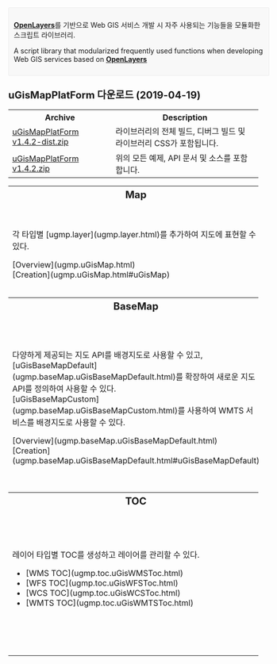 <div>
	<div id="news" class="col-sm-12" style="border: 1px solid #eee; background-color: #f8f8f8; border-radius: 2px; padding: 10px; margin-bottom: 10px; width: 100%;">
		<p>
			<strong><a href="https://openlayers.org" target="_blank">OpenLayers</a></strong>를 기반으로 Web GIS 서비스 개발 시 자주 사용되는 기능들을 모듈화한 스크립트 라이브러리.
		</p>
		<p>
			A script library that modularized frequently used functions when developing Web GIS services based on <strong><a href="https://openlayers.org" target="_blank">OpenLayers</a></strong>
		</p>
	</div>
</div>

<div class="row">
	<h3 class="col-sm-12">
		<font style="vertical-align: inherit;"><font style="font-size: 20px; vertical-align: inherit;">uGisMapPlatForm 다운로드 (2019-04-19)</font></font>
	</h3>
</div>

<div class="row">
	<div class="col-sm-12">
		<table class="table table-hover">
			<tbody>
				<tr>
					<th><font style="vertical-align: inherit;"><font style="vertical-align: inherit;">Archive</font></font></th>
					<th><font style="vertical-align: inherit;"><font style="vertical-align: inherit;">Description</font></font></th>
				</tr>
				<tr>
					<td><a href="../download/uGisMapPlatForm v1.4.2-dist.zip"> <font style="vertical-align: inherit;">uGisMapPlatForm v1.4.2-dist.zip</font>
					</a></td>
					<td><font style="vertical-align: inherit;">라이브러리의 전체 빌드, 디버그 빌드 및 라이브러리 CSS가 포함됩니다.</font></td>
				</tr>
				<tr>
					<td><a href="../download/uGisMapPlatForm v1.4.2.zip"> <font style="vertical-align: inherit;">uGisMapPlatForm v1.4.2.zip</font>
					</a></td>
					<td><font style="vertical-align: inherit;">위의 모든 예제, API 문서 및 소스를 포함합니다.</font></td>
				</tr>
			</tbody>
		</table>
	</div>
</div>

<table>
	<tr style="font-size: 20px;">
		<th width="33.3%">Map</th>
		<th width="33.3%">Popup</th>
		<th width="33.3%">Animation</th>
	</tr>
	<tr>
		<td><p>각 타입별 [ugmp.layer](ugmp.layer.html)를 추가하여 지도에 표현할 수 있다.</p> [Overview](ugmp.uGisMap.html)<br> [Creation](ugmp.uGisMap.html#uGisMap)</td>
		<td><p>지도 위에 팝업을 표시할 수 있고, 내용에는 html 컨텐츠를 적용시킬 수 있다.</p> [Overview](ugmp.uGisPopup.html)<br> [Creation](ugmp.uGisPopup.html#uGisPopup)</td>
		<td><p>
				원하는 피처의 형태로 다양한 애니메이션 효과를 사용할 수 있고, <br> [featureAnimationDefault](ugmp.animation.featureAnimationDefault.html)를 확장하여 새로운 애니메이션 효과를 정의하여 사용할 수 있다.
			</p> [Overview](ugmp.animation.featureAnimationDefault.html)<br> [Creation](ugmp.animation.featureAnimationDefault.html#featureAnimationDefault)</td>
	</tr>
	<tr style="font-size: 20px;">
		<th>BaseMap</th>
		<th>Layer</th>
		<th>OGC Service</th>
	</tr>
	<tr>
		<td><p>
				다양하게 제공되는 지도 API를 배경지도로 사용할 수 있고, <br> [uGisBaseMapDefault](ugmp.baseMap.uGisBaseMapDefault.html)를 확장하여 새로운 지도 API를 정의하여 사용할 수 있다. <br> [uGisBaseMapCustom](ugmp.baseMap.uGisBaseMapCustom.html)를 사용하여 WMTS 서비스를 배경지도로 사용할 수 있다.
			</p> [Overview](ugmp.baseMap.uGisBaseMapDefault.html)<br> [Creation](ugmp.baseMap.uGisBaseMapDefault.html#uGisBaseMapDefault)</td>
		<td>OGC 표준의 WMS, WFS, WCS, WMTS 레이어를 생성할 수 있고, <br> [uGisLayerDefault](ugmp.layer.uGisLayerDefault.html)를 확장하여 사용자 정의 레이어를 지도에 표현할 수 있다.
			<ul>
				<li>[WMSLayer](ugmp.layer.uGisWMSLayer.html)</li>
				<li>[WFSLayer](ugmp.layer.uGisWFSLayer.html)</li>
				<li>[WCSLayer](ugmp.layer.uGisWCSLayer.html)</li>
				<li>[WMTSLayer](ugmp.layer.uGisWMTSLayer.html)</li>
			</ul> [All Layer](ugmp.layer.html)
		</td>
		<td>OGC 표준의 다양한 서비스를 요청할 수 있다.
			<ul>
				<li>[WMS GetCapabilities](ugmp.service.uGisGetCapabilitiesWMS.html)</li>
				<li>[WFS GetCapabilities](ugmp.service.uGisGetCapabilitiesWFS.html)</li>
				<li>[WCS GetCapabilities](ugmp.service.uGisGetCapabilitiesWCS.html)</li>
			</ul> [All Service](ugmp.service.html)
		</td>
	</tr>
	<tr style="font-size: 20px;">
		<th>TOC</th>
		<th>Control</th>
		<th>Capture</th>
	</tr>
	<tr>
		<td>레이어 타입별 TOC를 생성하고 레이어를 관리할 수 있다.
			<ul>
				<li>[WMS TOC](ugmp.toc.uGisWMSToc.html)</li>
				<li>[WFS TOC](ugmp.toc.uGisWFSToc.html)</li>
				<li>[WCS TOC](ugmp.toc.uGisWCSToc.html)</li>
				<li>[WMTS TOC](ugmp.toc.uGisWMTSToc.html)</li>
			</ul>
		</td>
		<td>다양한 기능으로 지도를 조작할 수 있고, [uGisControlDefault](ugmp.control.uGisControlDefault.html)를 확장하여 새로운 컨트롤을 정의하여 사용할 수 있다. <br>
			<ul>
				<li>[DragZoomIn](ugmp.control.uGisDragZoomIn.html)</li>
				<li>[DrawFeature](ugmp.control.uGisDrawFeature.html)</li>
				<li>[AreaMeasure](ugmp.control.uGisAreaMeasure.html)</li>
			</ul> [All Control](ugmp.control.html)
		</td>
		<td>
			<p>
				배경지도 및 각 타입별로 추가된 <a href="ugmp.layer.html">ugmp.layer</a>를 캡쳐할 수 있다.
			</p> [Overview](ugmp.uGisCapture.html)<br> [Creation](ugmp.uGisCapture.html#uGisCapture)
		</td>
	</tr>
</table>

